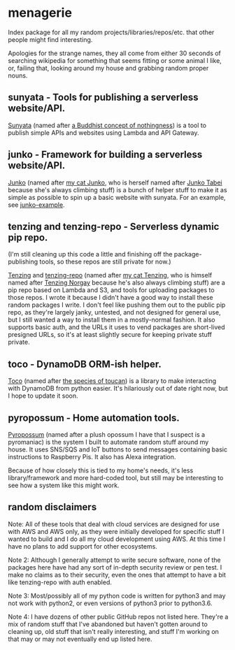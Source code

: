 # menagerie
Index package for all my random projects/libraries/repos/etc. that other people might find interesting.

Apologies for the strange names, they all come from either 30 seconds of searching wikipedia for something that seems fitting or some animal I like, or, failing that, looking around my house and grabbing random proper nouns.

## sunyata - Tools for publishing a serverless website/API.

[Sunyata](https://github.com/stevenorum/sunyata) (named after [a Buddhist concept of nothingness](https://en.wikipedia.org/wiki/Śūnyatā)) is a tool to publish simple APIs and websites using Lambda and API Gateway.

## junko - Framework for building a serverless website/API.

[Junko](https://github.com/stevenorum/junko) (named after [my cat Junko](https://github.com/stevenorum/menagerie/raw/master/files/junko.png), who is herself named after [Junko Tabei](https://en.wikipedia.org/wiki/Junko_Tabei) because she's always climbing stuff) is a bunch of helper stuff to make it as simple as possible to spin up a basic website with sunyata.  For an example, see [junko-example](https://github.com/stevenorum/junko-example).

## tenzing and tenzing-repo - Serverless dynamic pip repo.

(I'm still cleaning up this code a little and finishing off the package-publishing tools, so these repos are still private for now.)

[Tenzing](https://github.com/stevenorum/tenzing) and [tenzing-repo](https://github.com/stevenorum/tenzing-repo) (named after [my cat Tenzing](https://github.com/stevenorum/menagerie/raw/master/files/tenzing.png), who is himself named after [Tenzing Norgay](https://en.wikipedia.org/wiki/Tenzing_Norgay) because he's also always climbing stuff) are a pip repo based on Lambda and S3, and tools for uploading packages to those repos.  I wrote it because I didn't have a good way to install these random packages I write.  I don't feel like pushing them out to the public pip repo, as they're largely janky, untested, and not designed for general use, but I still wanted a way to install them in a mostly-normal fashion.  It also supports basic auth, and the URLs it uses to vend packages are short-lived presigned URLs, so it's at least slightly secure for keeping private stuff private.

## toco - DynamoDB ORM-ish helper.

[Toco](https://github.com/stevenorum/toco) (named after [the species of toucan](https://en.wikipedia.org/wiki/Toco_toucan)) is a library to make interacting with DynamoDB from python easier.  It's hilariously out of date right now, but I hope to update it soon.

## pyropossum - Home automation tools.

[Pyropossum](https://github.com/stevenorum/pyropossum) (named after a plush opossum I have that I suspect is a pyromaniac) is the system I built to automate random stuff around my house.  It uses SNS/SQS and IoT buttons to send messages containing basic instructions to Raspberry Pis.  It also has Alexa integration.

Because of how closely this is tied to my home's needs, it's less library/framework and more hard-coded tool, but still may be interesting to see how a system like this might work.

## random disclaimers

Note: All of these tools that deal with cloud services are designed for use with AWS and AWS only, as they were initially developed for specific stuff I wanted to build and I do all my cloud development using AWS.  At this time I have no plans to add support for other ecosystems.

Note 2: Although I generally attempt to write secure software, none of the packages here have had any sort of in-depth security review or pen test.  I make no claims as to their security, even the ones that attempt to have a bit like tenzing-repo with auth enabled.

Note 3: Most/possibly all of my python code is written for python3 and may not work with python2, or even versions of python3 prior to python3.6.

Note 4: I have dozens of other public GitHub repos not listed here.  They're a mix of random stuff that I've abandoned but haven't gotten around to cleaning up, old stuff that isn't really interesting, and stuff I'm working on that may or may not eventually end up listed here.
